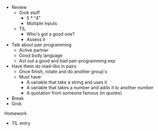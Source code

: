 - Review
    - Grok stuff
        - 5 * "4"
        - Multiple inputs
    - TIL
        - Who's got a good one?
        - Assess it
- Talk about pair programming
    - Active partner
    - Good body language
    - Act out a good and bad pair-programming exp
- Have them do mad-libs in pairs
    - Once finish, rotate and do another group's
    - Must have:
        - A variable that take a string and uses it
        - A variable that takes a number and adds it to another number
        - A quotation from someone famous (in quotes)
- Break
- Grok

Homework

- TIL entry